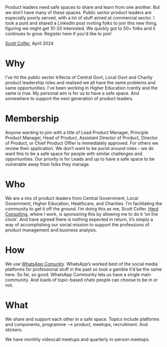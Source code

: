 Product leaders need safe spaces to share and learn from one another. But we don’t have many of these spaces. Public sector product leaders are especially poorly served, with a lot of stuff aimed at commercial sector. I took a punt and shared a LinkedIn post inviting folks to join this new thing, figuring we might get 10-20 interested. We quickly got to 50+ folks and it continues to grow. Register here if you'd like to join!

[Scott Colfer](http://scottcolfer.com), April 2024

# Why

I’ve hit the public sector trifecta of Central Govt, Local Govt and Charity product leadership roles and realised we all have the same problems and same opportunities. I’ve been working in Higher Education rcently and the same is true. My personal aim is for us to have a safe space. And somewhere to support the next generation of product leaders.

# Membership

Anyone wanting to join with a title of Lead Product Manager, Principle Product Manager, Head of Product, Assistant Director of Product, Director of Product, or Chief Product Offier is immediately approved. For others we review their application. We don’t want to be purist around roles - we do want this to be a safe space for people with similar challenges and opportunities. Our priority is for Leads and up to have a safe space to be vulnerable away from folks they manage.

<!-- ## How to join
Add some details on how to join.
-->

# Who

We are a mix of product leaders from Central Government, Local Government, Higher Education, Healthcare, and Charities. I’m facilitating the community to get it off the ground. I’m doing this as me, Scott Colfer. [Herd Consulting](https://herd.consulting/), where I work, is sponsoring this by allowing me to do it ‘on the clock’. And have agreed there is nothing expected in return, it’s simply a way of accomplishing our social mission to support the professions of product management and business analysis. 

# How 

We use [WhatsApp Comunity](https://www.whatsapp.com/community/). WhatsApp’s worked best of the social media platforms for professional stuff in the past so took a gamble it’d be the same here. So far, so good. WhatsApp Community lets us have a single main community. And loads of topic-based chats people can choose to be in or not.

# What

We share and support each other in a safe space. Topics include platforms and components, programme –> product, meetups, recruitment. And stickers.

We have monthly videocall meetups and quarterly in-person meetups.
